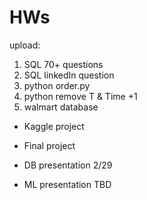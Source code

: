 # HWs

upload:
1. SQL 70+ questions
2. SQL linkedIn question
3. python order.py
4. python remove T & Time +1
5. walmart database

* Kaggle project
* Final project

* DB presentation 2/29
* ML presentation TBD
